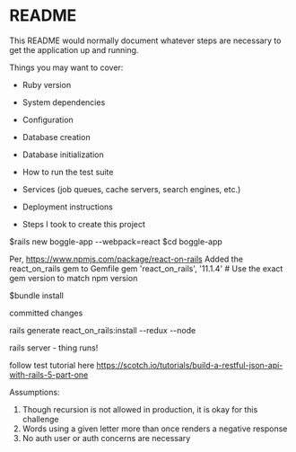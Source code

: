 # README

This README would normally document whatever steps are necessary to get the
application up and running.

Things you may want to cover:

* Ruby version

* System dependencies

* Configuration

* Database creation

* Database initialization

* How to run the test suite

* Services (job queues, cache servers, search engines, etc.)

* Deployment instructions

* Steps I took to create this project

$rails new boggle-app --webpack=react
$cd boggle-app

Per, https://www.npmjs.com/package/react-on-rails
Added the react_on_rails gem to Gemfile
gem 'react_on_rails', '11.1.4' # Use the exact gem version to match npm version

$bundle install

committed changes

rails generate react_on_rails:install --redux --node

rails server - thing runs!

follow test tutorial here
https://scotch.io/tutorials/build-a-restful-json-api-with-rails-5-part-one


Assumptions:

1. Though recursion is not allowed in production, it is okay for this challenge
2. Words using a given letter more than once renders a negative response
3. No auth user or auth concerns are necessary

